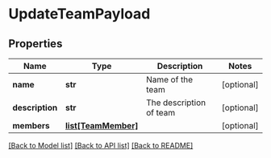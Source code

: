 # UpdateTeamPayload

## Properties
Name | Type | Description | Notes
------------ | ------------- | ------------- | -------------
**name** | **str** | Name of the team | [optional] 
**description** | **str** | The description of team | [optional] 
**members** | [**list[TeamMember]**](TeamMember.md) |  | [optional] 

[[Back to Model list]](../README.md#documentation-for-models) [[Back to API list]](../README.md#documentation-for-api-endpoints) [[Back to README]](../README.md)


